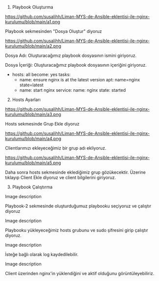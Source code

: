 1) Playbook Oluşturma

https://github.com/susalihh/Liman-MYS-de-Ansible-eklentisi-ile-nginx-kurulumu/blob/main/a1.png

Playbook sekmesinden "Dosya Oluştur" diyoruz

https://github.com/susalihh/Liman-MYS-de-Ansible-eklentisi-ile-nginx-kurulumu/blob/main/a2.png

Dosya Adı: Oluşturacağımız playbook dosyasının ismini giriyoruz.

Dosya İçeriği: Oluşturacağımız playbook dosyasının içeriğini giriyoruz.

- hosts: all
  become: yes
  tasks:
    - name: ensure nginx is at the latest version
      apt: name=nginx state=latest
    - name: start nginx
      service:
        name: nginx
        state: started

2) Hosts Ayarları

https://github.com/susalihh/Liman-MYS-de-Ansible-eklentisi-ile-nginx-kurulumu/blob/main/a3.png

Hosts sekmesinde Grup Ekle diyoruz

https://github.com/susalihh/Liman-MYS-de-Ansible-eklentisi-ile-nginx-kurulumu/blob/main/a4.png

Clientlarımızı ekleyeceğimiz bir grup adı ekliyoruz.

https://github.com/susalihh/Liman-MYS-de-Ansible-eklentisi-ile-nginx-kurulumu/blob/main/a5.png

Daha sonra hosts sekmesinde eklediğimiz grup gözükecektir. Üzerine tıklayıp Client Ekle diyoruz ve client bilgilerini giriyoruz.

3) Playbook Çalıştırma

Image description

Playbook-2 sekmesinde oluşturduğumuz playbooku seçiyoruz ve çalıştır diyoruz

Image description

Playbooku yükleyeceğimiz hosts grubunu ve sudo şifresini girip çalıştır diyoruz.

Image description

İsteğe bağlı olarak log kaydedilebilir.

Image description

Client üzerinden nginx'in yüklendiğini ve aktif olduğunu görüntüleyebiliriz.
